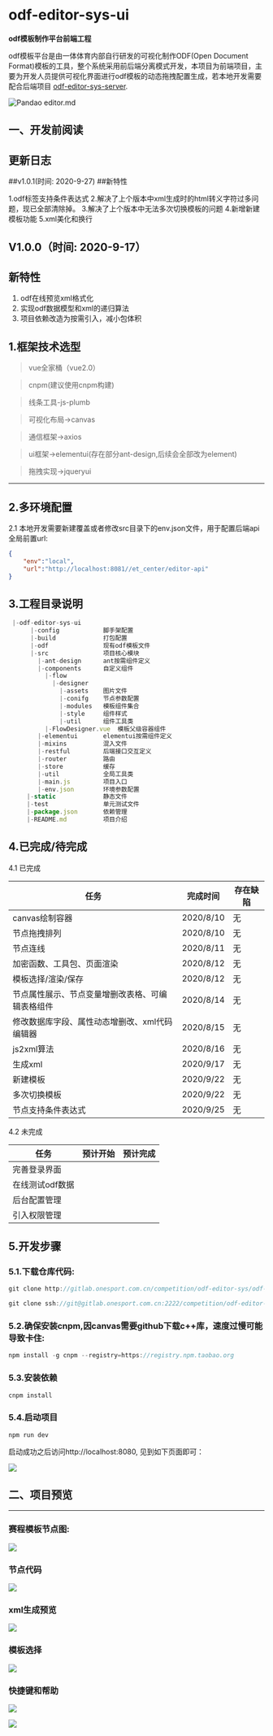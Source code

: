 # odf-editor-sys-ui

**odf模板制作平台前端工程**




odf模板平台是由一体体育内部自行研发的可视化制作ODF(Open Document Format)模板的工具，整个系统采用前后端分离模式开发，本项目为前端项目，主要为开发人员提供可视化界面进行odf模板的动态拖拽配置生成，若本地开发需要配合后端项目 [odf-editor-sys-server](http://gitlab.onesport.com.cn/competition/odf-editor-sys/odf-editor-sys-server "odf-editor-sys-server").


![Pandao editor.md](https://images.gitee.com/uploads/images/2020/0917/111316_174e752c_2291825.jpeg "Pandao editor.md")

## 一、开发前阅读

##  更新日志

##v1.0.1(时间: 2020-9-27)
##新特性

1.odf标签支持条件表达式
2.解决了上个版本中xml生成时的html转义字符过多问题，现已全部清除掉。
3.解决了上个版本中无法多次切换模板的问题
4.新增新建模板功能
5.xml美化和换行

## V1.0.0（时间: 2020-9-17）
## 新特性

1. odf在线预览xml格式化
2. 实现odf数据模型和xml的递归算法
3. 项目依赖改造为按需引入，减小包体积

## 1.框架技术选型
>vue全家桶（vue2.0）

>cnpm(建议使用cnpm构建)

>线条工具-js-plumb

>可视化布局->canvas

>通信框架->axios

>ui框架->elementui(存在部分ant-design,后续会全部改为element)

>拖拽实现->jqueryui

------------

## 2.多环境配置

2.1 本地开发需要新建覆盖或者修改src目录下的env.json文件，用于配置后端api全局前置url:
```json
{
    "env":"local",
    "url":"http://localhost:8081//et_center/editor-api"
}
```

## 3.工程目录说明

```javascript
 |-odf-editor-sys-ui                    
      |-config            脚手架配置
	  |-build             打包配置
	  |-odf               现有odf模板文件
      |-src               项目核心模块
	    |-ant-design      ant按需组件定义
		|-components      自定义组件
		  |-flow
		    |-designer
			  |-assets    图片文件
			  |-conifg    节点参数配置
			  |-modules   模板组件集合
			  |-style     组件样式
			  |-util      组件工具类
		  |-FlowDesigner.vue  模板父级容器组件
	    |-elementui	      elementui按需组件定义
		|-mixins          混入文件
		|-restful         后端接口交互定义
		|-router          路由
		|-store           缓存
		|-util            全局工具类
		|-main.js         项目入口
		|-env.json        环境参数配置
	 |-static             静态文件
	 |-test               单元测试文件
     |-package.json       依赖管理
	 |-README.md          项目介绍
```

## 4.已完成/待完成
4.1 已完成


| 任务 | 完成时间 | 存在缺陷 |
| ------ | ------ | ------ |
| canvas绘制容器 | 2020/8/10 | 无 |
| 节点拖拽排列 | 2020/8/10  | 无 |
| 节点连线    |  2020/8/11  | 无   |
| 加密函数、工具包、页面渲染    |  2020/8/12  | 无   |
| 模板选择/渲染/保存    |  2020/8/12  | 无   |
| 节点属性展示、节点变量增删改表格、可编辑表格组件    |  2020/8/14  | 无   |
| 修改数据库字段、属性动态增删改、xml代码编辑器    |  2020/8/15  | 无   |
| js2xml算法    |  2020/8/16  | 无   |
| 生成xml    |  2020/9/17  | 无   |
|新建模板|2020/9/22|无|
|多次切换模板|2020/9/22|无|
|节点支持条件表达式|2020/9/25|无|

4.2 未完成

| 任务 | 预计开始 | 预计完成 |
| ------ | ------ | ------ |
| 完善登录界面 | |  |
| 在线测试odf数据    |   |    |
|后台配置管理|||
|引入权限管理|||

## 5.开发步骤
### 5.1.下载仓库代码:
```java
git clone http://gitlab.onesport.com.cn/competition/odf-editor-sys/odf-editor-sys-ui.git

git clone ssh://git@gitlab.onesport.com.cn:2222/competition/odf-editor-sys/odf-editor-sys-ui.git
```

### 5.2.确保安装cnpm,因canvas需要github下载c++库，速度过慢可能导致卡住:
```java
npm install -g cnpm --registry=https://registry.npm.taobao.org
```

### 5.3.安装依赖
```java
cnpm install
```

### 5.4.启动项目
```java
npm run dev
```

启动成功之后访问http://localhost:8080, 见到如下页面即可：

![](https://images.gitee.com/uploads/images/2020/0917/150553_36f02e5f_2291825.png)

## 二、项目预览


------------

### 赛程模板节点图:

![](https://images.gitee.com/uploads/images/2020/0917/150655_b314875e_2291825.png)

### 节点代码
![](https://images.gitee.com/uploads/images/2020/0917/151141_451694d0_2291825.png)

### xml生成预览
![](https://images.gitee.com/uploads/images/2020/0917/151210_586e8a3c_2291825.png)

### 模板选择
![](https://images.gitee.com/uploads/images/2020/0917/151218_e29c2368_2291825.png)

### 快捷键和帮助
![](https://images.gitee.com/uploads/images/2020/0917/151150_cd1de3af_2291825.png)

![](https://images.gitee.com/uploads/images/2020/0917/151201_4895de9f_2291825.png)
